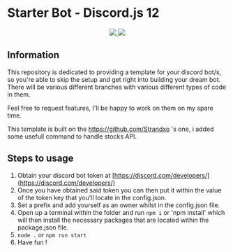 # Starter Bot - Discord.js 12
 
<div align="center">
<a href="https://github.com/mkubdev/starter-discordjs-v12/issues">
<img src="https://img.shields.io/github/issues/mkubdev/starter-discordjs-v12?style=for-the-badge">
</a>
<a href="https://github.com/MenuDocs/discord.js-template/pulls">
<img src="https://img.shields.io/github/issues-pr/mkubdev/starter-discordjs-v12?style=for-the-badge">
</a>
<br>
</div>

## Information

This repository is dedicated to providing a template for your discord bot/s, so you're able to skip the setup and get right into building your dream bot.
There will be various different branches with various different types of code in them.

Feel free to request features, I'll be happy to work on them on my spare time.

This template is built on the https://github.com/Strandxo 's one, i added some usefull command to handle stocks API.

## Steps to usage

1) Obtain your discord bot token at [https://discord.com/developers/](https://discord.com/developers/)
2) Once you have obtained said token you can then put it within the value of the token key that you'll locate in the config.json.
3) Set a prefix and add yourself as an owner whilst in the config.json file.
4) Open up a terminal within the folder and run `npm i` or 'npm install' which will then install the necessary packages that are located within the package.json file.
5) `node .` or `npm run start`
6) Have fun !
